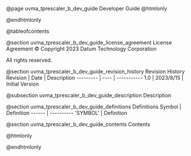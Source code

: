 @page uvma_tprescaler_b_dev_guide Developer Guide
@htmlonly
<div class="autonumbering">
@endhtmlonly


@tableofcontents


@section uvma_tprescaler_b_dev_guide_license_agreement License Agreement
© Copyright 2023 Datum Technology Corporation

All rights reserved.


@section uvma_tprescaler_b_dev_guide_revision_history Revision History
Revision  | Date | Description
--------- | ---- | -----------
1.0 | 2023/8/15 | Initial Version

@subsection uvma_tprescaler_b_dev_guide_description Description


@section uvma_tprescaler_b_dev_guide_definitions Definitions
Symbol | Definition
------ | ----------
 'SYMBOL' | Definition


@section uvma_tprescaler_b_dev_guide_contents Contents


@htmlonly
</div>
@endhtmlonly